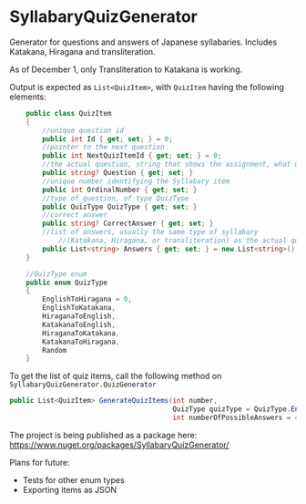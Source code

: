 # SyllabaryQuizGenerator
Generator for questions and answers of Japanese syllabaries. Includes Katakana, Hiragana and transliteration. 

As of December 1, only Transliteration to Katakana is working. 

Output is expected as `List<QuizItem>`, with `QuizItem` having the following elements:

```C#
    public class QuizItem
    {
        //unique question id
        public int Id { get; set; } = 0;
        //pointer to the next question
        public int NextQuizItemId { get; set; } = 0;
        //the actual question, string that shows the assignment, what user has to answer correctly
        public string? Question { get; set; }
        //unique number identifying the Syllabary item
        public int OrdinalNumber { get; set; }
        //type of question, of type QuizType
        public QuizType QuizType { get; set; } 
        //correct answer
        public string? CorrectAnswer { get; set; } 
        //list of answers, usually the same type of syllabary
            //(Katakana, Hiragana, or transliteration) as the actual question
        public List<string> Answers { get; set; } = new List<string>();
    }

    //QuizType enum
    public enum QuizType
    {
        EnglishToHiragana = 0,
        EnglishToKatakana,
        HiraganaToEnglish,
        KatakanaToEnglish,
        HiraganaToKatakana,
        KatakanaToHiragana,
        Random
    }
```

To get the list of quiz items, call the following method on `SyllabaryQuizGenerator.QuizGenerator`

```C#
public List<QuizItem> GenerateQuizItems(int number,
                                        QuizType quizType = QuizType.EnglishToKatakana,
                                        int numberOfPossibleAnswers = 4)
```

The project is being published as a package here: https://www.nuget.org/packages/SyllabaryQuizGenerator/

Plans for future:
- Tests for other enum types
- Exporting items as JSON
